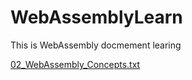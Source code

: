 # WebAssemblyLearn
This is WebAssembly docmement learing

[02_WebAssembly_Concepts.txt](https://github.com/dtydch126/WebAssemblyLearn/files/11720658/02_WebAssembly_Concepts.txt)
